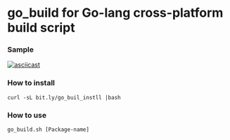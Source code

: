 # go_build for Go-lang cross-platform build script

### Sample
[![asciicast](https://asciinema.org/a/b9tv4cubs13zd68vxrp2gr39k.png)](https://asciinema.org/a/b9tv4cubs13zd68vxrp2gr39k?autoplay=1&speed=2)

### How to install
```
curl -sL bit.ly/go_buil_instll |bash
```

### How to use
```
go_build.sh [Package-name]
```


